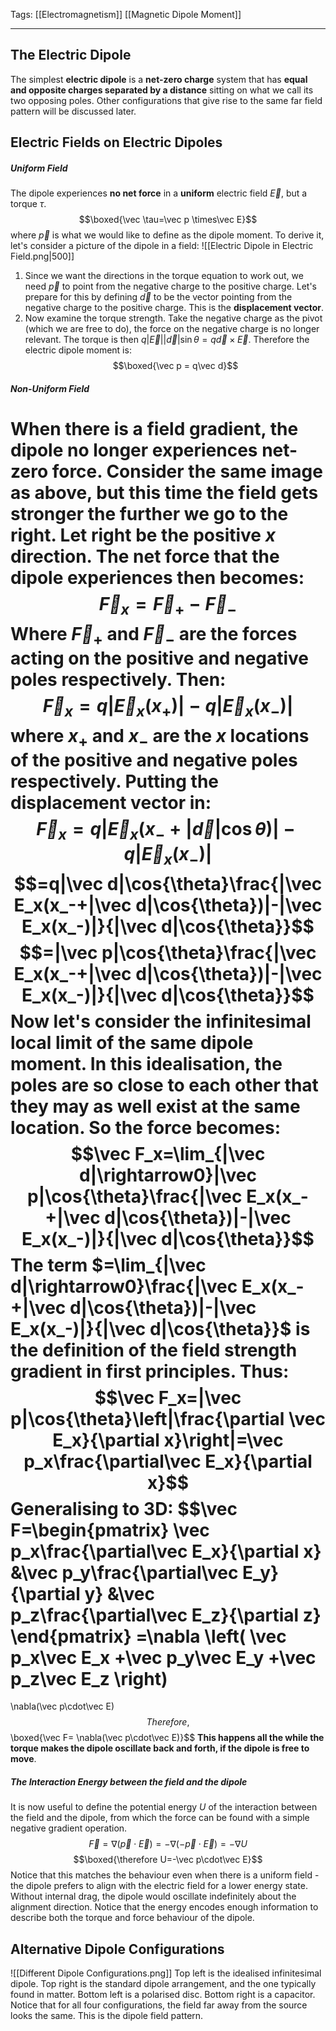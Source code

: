 Tags: [[Electromagnetism]] [[Magnetic Dipole Moment]]
___
## The Electric Dipole
The simplest **electric dipole** is a **net-zero charge** system that has **equal and opposite charges separated by a distance** sitting on what we call its two opposing poles. Other configurations that give rise to the same far field pattern will be discussed later. 
## Electric Fields on Electric Dipoles
##### Uniform Field
The dipole experiences **no net force** in a **uniform** electric field $\vec E$, but a torque $\tau$. 
$$\boxed{\vec \tau=\vec p \times\vec E}$$
where $\vec p$ is what we would like to define as the dipole moment. To derive it, let's consider a picture of the dipole in a field:
![[Electric Dipole in Electric Field.png|500]]
1. Since we want the directions in the torque equation to work out, we need $\vec p$ to point from the negative charge to the positive charge. Let's prepare for this by defining $\vec d$ to be the vector pointing from the negative charge to the positive charge. This is the **displacement vector**.
2. Now examine the torque strength. Take the negative charge as the pivot (which we are free to do), the force on the negative charge is no longer relevant. The torque is then $q|\vec E||\vec d| \sin{\theta}=q\vec d \times \vec E$.
Therefore the electric dipole moment is:
$$\boxed{\vec p = q\vec d}$$
##### Non-Uniform Field
When there is a field gradient, the dipole no longer experiences net-zero force. Consider the same image as above, but this time the field gets stronger the further we go to the right. Let right be the positive $x$ direction. The net force that the dipole experiences then becomes:
$$\vec F_x=\vec F_+-\vec F_-$$
Where $\vec F_+$ and $\vec F_-$ are the forces acting on the positive and negative poles respectively. Then:
$$\vec F_x=q|\vec E_x(x_+)|-q|\vec E_x(x_-)|$$
where $x_+$ and $x_-$ are the $x$ locations of the positive and negative poles respectively. Putting the displacement vector in:
$$\vec F_x=q|\vec E_x(x_-+|\vec d|\cos{\theta})|-q|\vec E_x(x_-)|$$
$$=q|\vec d|\cos{\theta}\frac{|\vec E_x(x_-+|\vec d|\cos{\theta})|-|\vec E_x(x_-)|}{|\vec d|\cos{\theta}}$$
$$=|\vec p|\cos{\theta}\frac{|\vec E_x(x_-+|\vec d|\cos{\theta})|-|\vec E_x(x_-)|}{|\vec d|\cos{\theta}}$$
Now let's consider the infinitesimal local limit of the same dipole moment. In this idealisation, the poles are so close to each other that they may as well exist at the same location. So the force becomes:
$$\vec F_x=\lim_{|\vec d|\rightarrow0}|\vec p|\cos{\theta}\frac{|\vec E_x(x_-+|\vec d|\cos{\theta})|-|\vec E_x(x_-)|}{|\vec d|\cos{\theta}}$$
The term $=\lim_{|\vec d|\rightarrow0}\frac{|\vec E_x(x_-+|\vec d|\cos{\theta})|-|\vec E_x(x_-)|}{|\vec d|\cos{\theta}}$ is the definition of the field strength gradient in first principles. Thus:
$$\vec F_x=|\vec p|\cos{\theta}\left|\frac{\partial \vec E_x}{\partial x}\right|=\vec p_x\frac{\partial\vec E_x}{\partial x}$$
Generalising to 3D:
$$\vec F=\begin{pmatrix}
\vec p_x\frac{\partial\vec E_x}{\partial x}
&\vec p_y\frac{\partial\vec E_y}{\partial y}
&\vec p_z\frac{\partial\vec E_z}{\partial z}
\end{pmatrix}
=\nabla
\left(
\vec p_x\vec E_x
+\vec p_y\vec E_y
+\vec p_z\vec E_z
\right)
=
\nabla(\vec p\cdot\vec E)
$$
Therefore, 
$$\boxed{\vec F=
\nabla(\vec p\cdot\vec E)}$$
**This happens all the while the torque makes the dipole oscillate back and forth, if the dipole is free to move**. 
##### The Interaction Energy between the field and the dipole
It is now useful to define the potential energy $U$ of the interaction between the field and the dipole, from which the force can be found with a simple negative gradient operation.
$$\vec F=
\nabla(\vec p\cdot\vec E)=-\nabla(-\vec p\cdot\vec E)=-\nabla U$$
$$\boxed{\therefore U=-\vec p\cdot\vec E}$$
Notice that this matches the behaviour even when there is a uniform field - the dipole prefers to align with the electric field for a lower energy state. Without internal drag, the dipole would oscillate indefinitely about the alignment direction. Notice that the energy encodes enough information to describe both the torque and force behaviour of the dipole. 
## Alternative Dipole Configurations

![[Different Dipole Configurations.png]]
Top left is the idealised infinitesimal dipole. Top right is the standard dipole arrangement, and the one typically found in matter. Bottom left is a polarised disc. Bottom right is a capacitor. Notice that for all four configurations, the field far away from the source looks the same. This is the dipole field pattern. 